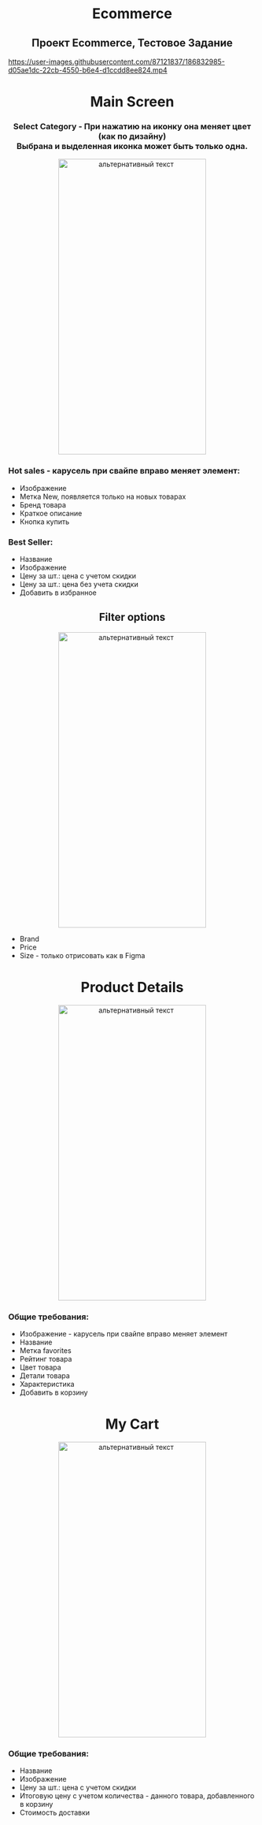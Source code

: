 <h1 align="center">Ecommerce</h1>

<h2 align="center"> Проект Ecommerce, Тестовое Задание</h2>

https://user-images.githubusercontent.com/87121837/186832985-d05ae1dc-22cb-4550-b6e4-d1ccdd8ee824.mp4

<h1 align="center">Main Screen</h1>

<h3 align="center">Select Category - При нажатию на иконку она меняет цвет (как по дизайну)</br>Выбрана и выделенная иконка может быть только одна.
</h3>

<div align="center">
<img src="https://user-images.githubusercontent.com/87121837/186833374-6a07c6ac-686e-4b8a-b09c-97b25b5f7e12.png" alt="альтернативный текст" width="300" height="600" align="center">
</div>

<h3>Hot sales - карусель при свайпе вправо меняет элемент:</h3>
<ul>
<li>Изображение</li>
<li>Метка New, появляется только на новых товарах</li>
<li>Бренд товара</li>
<li>Краткое описание</li>
<li>Кнопка купить</li>
</ul>

<h3>Best Seller:</h3>
<ul>
<li>Название</li>
<li>Изображение</li>
<li>Цену за шт.: цена с учетом скидки</li>
<li>Цену за шт.: цена без учета скидки</li>
<li>Добавить в избранное</li>
</ul>


<h2 align="center">Filter options</h2>

<div align="center">
<img src="https://user-images.githubusercontent.com/87121837/186834954-dbd04059-17d3-4efe-b583-c18910911b0b.png" alt="альтернативный текст" width="300" height="600" align="center">
</div>

<ul>
<li>Brand</li>
<li>Price</li>
<li>Size - только отрисовать как в Figma</li>
</ul>

<h1 align="center">Product Details</h1>

<div align="center">
<img src="https://user-images.githubusercontent.com/87121837/186835668-9e72ba12-411b-4059-b479-69812dd185a1.png" alt="альтернативный текст" width="300" height="600" align="center">
</div>

<h3>Общие требования:</h3>
<ul>
<li>Изображение - карусель при свайпе вправо меняет элемент</li>
<li>Название</li>
<li>Метка favorites</li>
<li>Рейтинг товара</li>
<li>Цвет товара</li>
<li>Детали товара</li>
<li>Характеристика</li>
<li>Добавить в корзину</li>
</ul>

<h1 align="center">My Cart</h1>

<div align="center">
<img src="https://user-images.githubusercontent.com/87121837/186835820-663f0cc1-e307-48c7-b346-60104e56e613.png" alt="альтернативный текст" width="300" height="600" align="center">
</div>


<h3>Общие требования:</h3>
<ul>
<li>Название</li>
<li>Изображение</li>
<li>Цену за шт.: цена с учетом скидки</li>
<li>Итоговую цену с учетом количества - данного товара, добавленного в корзину</li>
<li>Стоимость доставки</li>
</ul>
